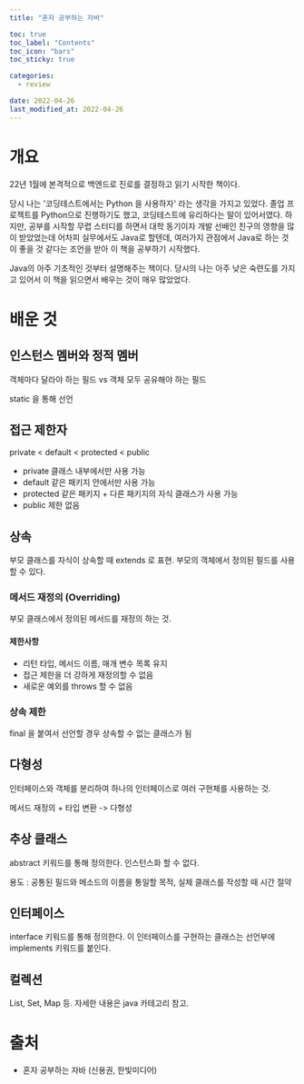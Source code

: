 ```yaml
---
title: "혼자 공부하는 자바"

toc: true
toc_label: "Contents"
toc_icon: "bars"
toc_sticky: true

categories:
  - review

date: 2022-04-26
last_modified_at: 2022-04-26
---
```


# 개요

22년 1월에 본격적으로 백엔드로 진로를 결정하고 읽기 시작한 책이다.

당시 나는 '코딩테스트에서는 Python 을 사용하자' 라는 생각을 가지고 있었다. 졸업 프로젝트를 Python으로 진행하기도 했고, 코딩테스트에 유리하다는 말이 있어서였다. 하지만, 공부를 시작할 무렵 스터디를 하면서 대학 동기이자 개발 선배인 친구의 영향을 많이 받았었는데 어차피 실무에서도 Java로 할텐데, 여러가지 관점에서 Java로 하는 것이 좋을 것 같다는 조언을 받아 이 책을 공부하기 시작했다.

Java의 아주 기초적인 것부터 설명해주는 책이다. 당시의 나는 아주 낮은 숙련도를 가지고 있어서 이 책을 읽으면서 배우는 것이 매우 많았었다.



# 배운 것

## 인스턴스 멤버와 정적 멤버

객체마다 달라야 하는 필드 vs 객체 모두 공유해야 하는 필드

static 을 통해 선언



## 접근 제한자

private < default < protected < public

* private
  클래스 내부에서만 사용 가능
* default
  같은 패키지 안에서만 사용 가능
* protected
  같은 패키지 + 다른 패키지의 자식 클래스가 사용 가능
* public
  제한 없음



## 상속

부모 클래스를 자식이 상속할 때 extends 로 표현.
부모의 객체에서 정의된 필드를 사용할 수 있다.



### 메서드 재정의 (Overriding)

부모 클래스에서 정의된 메서드를 재정의 하는 것.

#### 제한사항

* 리턴 타입, 메서드 이름, 매개 변수 목록 유지
* 접근 제한을 더 강하게 재정의할 수 없음
* 새로운 예외를 throws 할 수 없음



### 상속 제한

final 을 붙여서 선언할 경우 상속할 수 없는 클래스가 됨



## 다형성

인터페이스와 객체를 분리하여 하나의 인터페이스로 여러 구현체를 사용하는 것.

메서드 재정의 + 타입 변환 -> 다형성



## 추상 클래스

abstract 키워드를 통해 정의한다. 인스턴스화 할 수 없다.

용도 : 공통된 필드와 메소드의 이름을 통일할 목적, 실체 클래스를 작성할 때 시간 절약



## 인터페이스

interface 키워드를 통해 정의한다. 이 인터페이스를 구현하는 클래스는 선언부에 implements 키워드를 붙인다.



## 컬렉션

List, Set, Map 등. 자세한 내용은 java 카테고리 참고.

# 출처

* 혼자 공부하는 자바 (신용권, 한빛미디어)